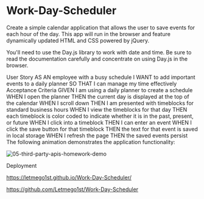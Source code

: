 # Work-Day-Scheduler

Create a simple calendar application that allows the user to save events for each hour of the day. This app will run in the browser and feature dynamically updated HTML and CSS powered by jQuery.

You'll need to use the Day.js library to work with date and time. Be sure to read the documentation carefully and concentrate on using Day.js in the browser.

User Story
AS AN employee with a busy schedule
I WANT to add important events to a daily planner
SO THAT I can manage my time effectively
Acceptance Criteria
GIVEN I am using a daily planner to create a schedule
WHEN I open the planner
THEN the current day is displayed at the top of the calendar
WHEN I scroll down
THEN I am presented with timeblocks for standard business hours
WHEN I view the timeblocks for that day
THEN each timeblock is color coded to indicate whether it is in the past, present, or future
WHEN I click into a timeblock
THEN I can enter an event
WHEN I click the save button for that timeblock
THEN the text for that event is saved in local storage
WHEN I refresh the page
THEN the saved events persist
The following animation demonstrates the application functionality:





![05-third-party-apis-homework-demo](https://user-images.githubusercontent.com/119816112/224836278-69d87dca-8f18-412b-b7b5-9f6f33aabbfd.gif)



Deployment

https://letmego1st.github.io/Work-Day-Scheduler/

https://github.com/Letmego1st/Work-Day-Scheduler



